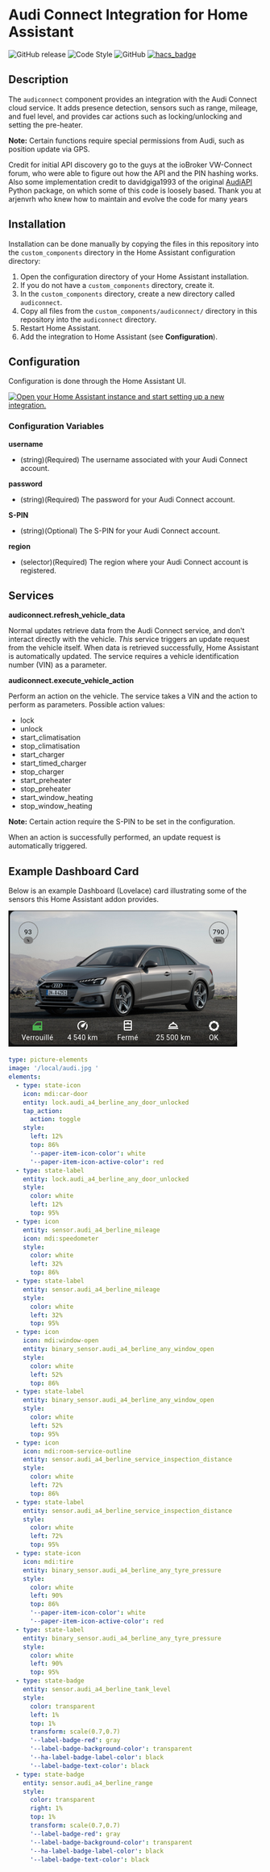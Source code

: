 Audi Connect Integration for Home Assistant
============================================================

![GitHub release](https://img.shields.io/github/release/Cyr-ius/hass-audiconnect)
![Code Style](https://img.shields.io/badge/code%20style-black-000000.svg?style=flat)
![GitHub](https://img.shields.io/github/license/cyr-ius/hass-audiconnect)
[![hacs_badge](https://img.shields.io/badge/HACS-Custom-41BDF5.svg)](https://github.com/hacs/integration)

Description 
------------
The `audiconnect` component provides an integration with the Audi Connect cloud service. It adds presence detection, sensors such as range, mileage, and fuel level, and provides car actions such as locking/unlocking and setting the pre-heater.

**Note:** Certain functions require special permissions from Audi, such as position update via GPS. 

Credit for initial API discovery go to the guys at the ioBroker VW-Connect forum, who were able to figure out how the API and the PIN hashing works. Also some implementation credit to davidgiga1993 of the original [AudiAPI](https://github.com/davidgiga1993/AudiAPI) Python package, on which some of this code is loosely based.
Thank you at arjenvrh who knew how to maintain and evolve the code for many years

Installation
------------

Installation can be done manually by copying the files in this repository into the `custom_components` directory in the Home Assistant configuration directory:
1. Open the configuration directory of your Home Assistant installation.
2. If you do not have a `custom_components` directory, create it.
3. In the `custom_components` directory, create a new directory called `audiconnect`.
4. Copy all files from the `custom_components/audiconnect/` directory in this repository into the `audiconnect` directory.
5. Restart Home Assistant.
6. Add the integration to Home Assistant (see **Configuration**).

Configuration
-------------

Configuration is done through the Home Assistant UI.

[![Open your Home Assistant instance and start setting up a new integration.](https://my.home-assistant.io/badges/config_flow_start.svg)](https://my.home-assistant.io/redirect/config_flow_start/?domain=audiconnect)

### Configuration Variables

**username**

- (string)(Required) The username associated with your Audi Connect account.

**password**

- (string)(Required) The password for your Audi Connect account.

**S-PIN**

- (string)(Optional) The S-PIN for your Audi Connect account.

**region**

- (selector)(Required) The region where your Audi Connect account is registered. 

Services
--------

**audiconnect.refresh_vehicle_data**

Normal updates retrieve data from the Audi Connect service, and don't interact directly with the vehicle. _This_ service triggers an update request from the vehicle itself. When data is retrieved successfully, Home Assistant is automatically updated. The service requires a vehicle identification number (VIN) as a parameter. 

**audiconnect.execute_vehicle_action**

Perform an action on the vehicle. The service takes a VIN and the action to perform as parameters. Possible action values:
- lock
- unlock 
- start_climatisation
- stop_climatisation
- start_charger
- start_timed_charger
- stop_charger
- start_preheater
- stop_preheater
- start_window_heating
- stop_window_heating 

**Note:** Certain action require the S-PIN to be set in the configuration. 

When an action is successfully performed, an update request is automatically triggered. 

Example Dashboard Card
----------------------

Below is an example Dashboard (Lovelace) card illustrating some of the sensors this Home Assistant addon provides. 

![Example Dashboard Card](card_example.png)

```yaml
type: picture-elements
image: '/local/audi.jpg '
elements:
  - type: state-icon
    icon: mdi:car-door
    entity: lock.audi_a4_berline_any_door_unlocked
    tap_action:
      action: toggle
    style:
      left: 12%
      top: 86%
      '--paper-item-icon-color': white
      '--paper-item-icon-active-color': red
  - type: state-label
    entity: lock.audi_a4_berline_any_door_unlocked
    style:
      color: white
      left: 12%
      top: 95%
  - type: icon
    entity: sensor.audi_a4_berline_mileage
    icon: mdi:speedometer
    style:
      color: white
      left: 32%
      top: 86%
  - type: state-label
    entity: sensor.audi_a4_berline_mileage
    style:
      color: white
      left: 32%
      top: 95%
  - type: icon
    icon: mdi:window-open
    entity: binary_sensor.audi_a4_berline_any_window_open
    style:
      color: white
      left: 52%
      top: 86%
  - type: state-label
    entity: binary_sensor.audi_a4_berline_any_window_open
    style:
      color: white
      left: 52%
      top: 95%
  - type: icon
    icon: mdi:room-service-outline
    entity: sensor.audi_a4_berline_service_inspection_distance
    style:
      color: white
      left: 72%
      top: 86%
  - type: state-label
    entity: sensor.audi_a4_berline_service_inspection_distance
    style:
      color: white
      left: 72%
      top: 95%
  - type: state-icon
    icon: mdi:tire
    entity: binary_sensor.audi_a4_berline_any_tyre_pressure
    style:
      color: white
      left: 90%
      top: 86%
      '--paper-item-icon-color': white
      '--paper-item-icon-active-color': red
  - type: state-label
    entity: binary_sensor.audi_a4_berline_any_tyre_pressure
    style:
      color: white
      left: 90%
      top: 95%
  - type: state-badge
    entity: sensor.audi_a4_berline_tank_level
    style:
      color: transparent
      left: 1%
      top: 1%
      transform: scale(0.7,0.7)
      '--label-badge-red': gray
      '--label-badge-background-color': transparent
      '--ha-label-badge-label-color': black
      '--label-badge-text-color': black
  - type: state-badge
    entity: sensor.audi_a4_berline_range
    style:
      color: transparent
      right: 1%
      top: 1%
      transform: scale(0.7,0.7)
      '--label-badge-red': gray
      '--label-badge-background-color': transparent
      '--ha-label-badge-label-color': black
      '--label-badge-text-color': black

```
